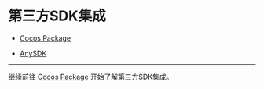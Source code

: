# 第三方SDK集成

- [Cocos Package](cocos-package-overview.md)

- [AnySDK](anysdk-overview.md)
<hr>

继续前往 [Cocos Package](cocos-package-overview.md) 开始了解第三方SDK集成。
